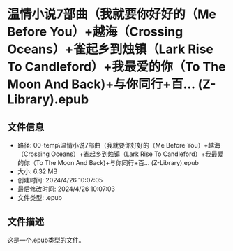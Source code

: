 ﻿# 温情小说7部曲（我就要你好好的（Me Before You）+越海（Crossing Oceans）+雀起乡到烛镇（Lark Rise To Candleford）+我最爱的你（To The Moon And Back)+与你同行+百... (Z-Library).epub

## 文件信息
- 路径: 00-temp\温情小说7部曲（我就要你好好的（Me Before You）+越海（Crossing Oceans）+雀起乡到烛镇（Lark Rise To Candleford）+我最爱的你（To The Moon And Back)+与你同行+百... (Z-Library).epub
- 大小: 6.32 MB
- 创建时间: 2024/4/26 10:07:05
- 最后修改时间: 2024/4/26 10:07:03
- 文件类型: .epub

## 文件描述
这是一个.epub类型的文件。

